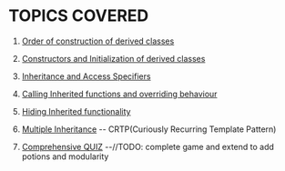 # TOPICS COVERED

1. [Order of construction of derived classes](orderOfInstantiation.cpp)

2. [Constructors and Initialization of derived classes](initOfDerivedClasses.cpp)

3. [Inheritance and Access Specifiers](accessSpecifiersInInheritance.cpp)

4. [Calling Inherited functions and overriding behaviour](overriding.cpp)

5. [Hiding Inherited functionality](hidingInheritedFunctionality.cpp)

6. [Multiple Inheritance](multipleInheritance.cpp) -- CRTP(Curiously Recurring Template Pattern)

7. [Comprehensive QUIZ](Quiz.cpp) --//TODO: complete game and extend to add potions and modularity